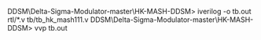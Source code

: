 DDSM\Delta-Sigma-Modulator-master\HK-MASH-DDSM> iverilog -o tb.out rtl/*.v tb/tb_hk_mash111.v
DDSM\Delta-Sigma-Modulator-master\HK-MASH-DDSM> vvp tb.out    